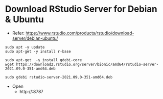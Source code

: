 # Download RStudio Server for Debian & Ubuntu
- Refer: https://www.rstudio.com/products/rstudio/download-server/debian-ubuntu/
```
sudo apt -y update
sudo apt-get -y install r-base
```

```
sudo apt-get  -y install gdebi-core
wget https://download2.rstudio.org/server/bionic/amd64/rstudio-server-2021.09.0-351-amd64.deb
```

```
sudo gdebi rstudio-server-2021.09.0-351-amd64.deb
```

- Open
  - http://<server-ip>:8787
